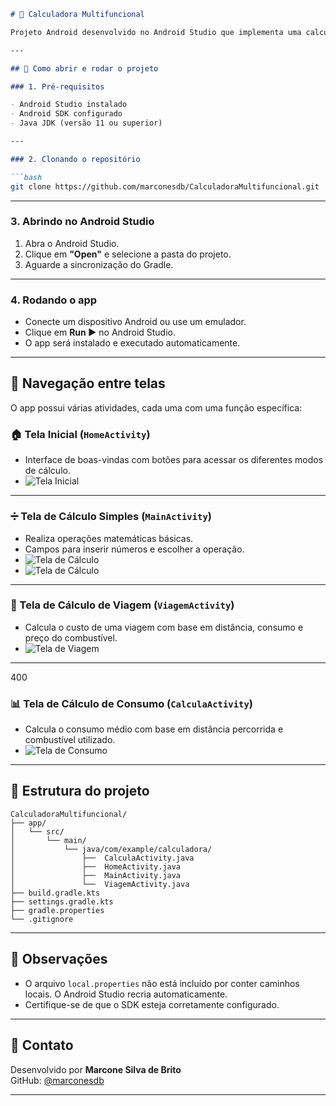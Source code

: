 ```markdown
# 📱 Calculadora Multifuncional

Projeto Android desenvolvido no Android Studio que implementa uma calculadora com múltiplas funcionalidades e telas intuitivas. Ideal para cálculos rápidos e específicos como consumo, viagem e operações básicas.

---

## 🚀 Como abrir e rodar o projeto

### 1. Pré-requisitos

- Android Studio instalado
- Android SDK configurado
- Java JDK (versão 11 ou superior)

---

### 2. Clonando o repositório

```bash
git clone https://github.com/marconesdb/CalculadoraMultifuncional.git


```

---

### 3. Abrindo no Android Studio

1. Abra o Android Studio.
2. Clique em **"Open"** e selecione a pasta do projeto.
3. Aguarde a sincronização do Gradle.

---

### 4. Rodando o app

- Conecte um dispositivo Android ou use um emulador.
- Clique em **Run ▶️** no Android Studio.
- O app será instalado e executado automaticamente.

---

## 🧭 Navegação entre telas

O app possui várias atividades, cada uma com uma função específica:

### 🏠 Tela Inicial (`HomeActivity`)
- Interface de boas-vindas com botões para acessar os diferentes modos de cálculo.
- ![Tela Inicial](imagens/home.png)

---

### ➗ Tela de Cálculo Simples (`MainActivity`)
- Realiza operações matemáticas básicas.
- Campos para inserir números e escolher a operação.
- ![Tela de Cálculo](imagens/calculo1.png)
- ![Tela de Cálculo](imagens/calculo2.png)

---

### 🚗 Tela de Cálculo de Viagem (`ViagemActivity`)
- Calcula o custo de uma viagem com base em distância, consumo e preço do combustível.
- ![Tela de Viagem](imagens/viagem.png)

---
400
### 📊 Tela de Cálculo de Consumo (`CalculaActivity`)
- Calcula o consumo médio com base em distância percorrida e combustível utilizado.
- ![Tela de Consumo](imagens/consumo.png)

---

## 📂 Estrutura do projeto

```
CalculadoraMultifuncional/
├── app/
│   └── src/
│       └── main/
│           └── java/com/example/calculadora/
│               ├──  CalculaActivity.java
│               ├──  HomeActivity.java
│               ├──  MainActivity.java
│               └──  ViagemActivity.java
├── build.gradle.kts
├── settings.gradle.kts
├── gradle.properties
└── .gitignore
```

---

## 📌 Observações

- O arquivo `local.properties` não está incluído por conter caminhos locais. O Android Studio recria automaticamente.
- Certifique-se de que o SDK esteja corretamente configurado.

---

## 📧 Contato

Desenvolvido por **Marcone Silva de Brito**  
GitHub: [@marconesdb](https://github.com/marconesdb)

---

```

